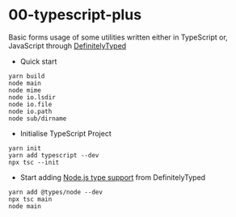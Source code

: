 # 00-typescript-plus

Basic forms usage of some utilities written either in TypeScript or, JavaScript through [DefinitelyTyped](https://github.com/DefinitelyTyped)

- Quick start

```
yarn build
node main
node mime
node io.lsdir
node io.file
node io.path
node sub/dirname
```

- Initialise TypeScript Project

```
yarn init
yarn add typescript --dev
npx tsc --init
```

- Start adding [Node.js type support](https://www.npmjs.com/package/@types/node) from DefinitelyTyped

```
yarn add @types/node --dev
npx tsc main
node main
```
